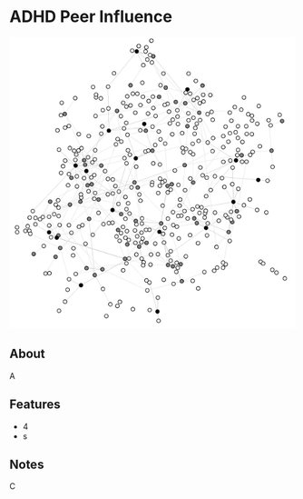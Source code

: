 ADHD Peer Influence
=====
![](./Images/Figure.png)

About
-----

A

Features
--------
- 4
- s

Notes
----------

C
